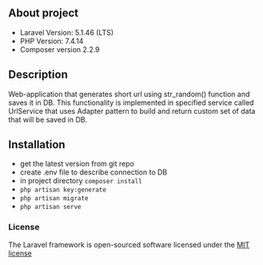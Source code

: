 ## About project

- Laravel Version: 5.1.46 (LTS)
- PHP Version: 7.4.14
- Composer version 2.2.9

## Description

Web-application that generates short url using str_random() function and saves it in DB. This functionality is implemented in specified service called UrlService that uses Adapter pattern to build and return custom set of data that will be saved in DB.

## Installation

- get the latest version from git repo
- create .env file to describe connection to DB
- in project directory `composer install`
- `php artisan key:generate`
- `php artisan migrate`
- `php artisan serve`

### License

The Laravel framework is open-sourced software licensed under the [MIT license](http://opensource.org/licenses/MIT)
